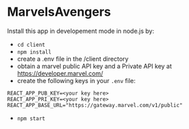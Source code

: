 # MarvelsAvengers

Install this app in developement mode in node.js by:

- `cd client`
- `npm install`
- create a .env file in the /client directory
- obtain a marvel public API key and a Private API key at https://developer.marvel.com/
- create the following keys in your `.env` file:
```
REACT_APP_PUB_KEY=<your key here>
REACT_APP_PRI_KEY=<your key here>
REACT_APP_BASE_URL="https://gateway.marvel.com/v1/public"
```
- `npm start`

